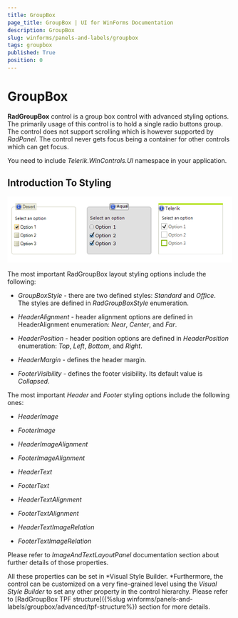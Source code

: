 ```yaml
---
title: GroupBox
page_title: GroupBox | UI for WinForms Documentation
description: GroupBox
slug: winforms/panels-and-labels/groupbox
tags: groupbox
published: True
position: 0
---
```


# GroupBox





__RadGroupBox__ control is a group box control with advanced styling options. The primarily usage of this control is to hold a single radio buttons group. The control does not support scrolling which is however supported by *RadPanel*. The control never gets focus being a container for other controls which can get focus. 

You need to include *Telerik.WinControls.UI* namespace in your application.

## Introduction To Styling

![panels-and-labels-groupbox-overview 001](images/panels-and-labels-groupbox-overview001.png)

The most important RadGroupBox layout styling options include the following:

* *GroupBoxStyle* - there are two defined styles: *Standard* and *Office*. The styles are defined in *RadGroupBoxStyle* enumeration.

* *HeaderAlignment* - header alignment options are defined in HeaderAlignment enumeration: *Near*, *Center*, and *Far*.

* *HeaderPosition* - header position options are defined in *HeaderPosition* enumeration: *Top*, *Left*, *Bottom*, and *Right*.

* *HeaderMargin* - defines the header margin.

* *FooterVisibility* - defines the footer visibility. Its default value is *Collapsed*.

The most important *Header* and *Footer* styling options include the following ones:

* *HeaderImage*

* *FooterImage*

* *HeaderImageAlignment*

* *FooterImageAlignment*

* *HeaderText*

* *FooterText*

* *HeaderTextAlignment*

* *FooterTextAlignment*

* *HeaderTextImageRelation*

* *FooterTextImageRelation*

Please refer to *ImageAndTextLayoutPanel* documentation section about further details of those properties.

All these properties can be set in *Visual Style Builder. *Furthermore, the control can be customized on a very fine-grained level using the *Visual Style Builder* to set any other property in the control hierarchy. Please refer to [RadGroupBox TPF structure]({%slug winforms/panels-and-labels/groupbox/advanced/tpf-structure%}) section for more details.
